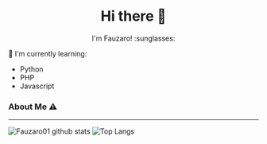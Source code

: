 <h1  align='center'> Hi there 👋 </h1>

<p align='center'>  I'm Fauzaro! :sunglasses: </p>

 <p align='center'> </p>

:page_with_curl: I'm currently learning:
- Python
- PHP
- Javascript


### About Me ⚠️
___

![Fauzaro01 github stats](https://github-readme-stats.vercel.app/api?username=Fauzaro01&layout=compact&theme=tokyonight)
![Top Langs](https://github-readme-stats.vercel.app/api/top-langs/?username=Fauzaro01&count_private=true&show_icons=true&theme=tokyonight)
